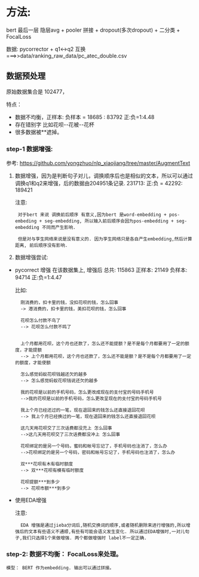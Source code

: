 
# 方法:

bert 最后一层 隐层avg + pooler 拼接 + dropout(多次dropout) + 二分类 + FocalLoss

数据: pycorrector + q1<->q2 互换 ===>>data/ranking_raw_data/pc_atec_double.csv 


## 数据预处理

原始数据集合是 102477， 

特点：
- 数据不均衡，正样本: 负样本 = 18685 : 83792   正:负=1:4.48
- 存在错别字 比如花呗--花被--花杯
- 很多数据被**遮掉。

### step-1 数据增强: 

参考: https://github.com/yongzhuo/nlp_xiaojiang/tree/master/AugmentText


1. 数据增强，因为是判断句子对儿，调换顺序后也是相似的文本，所以可以通过调换q1和q2来增强，后的数据由204951条记录. 231713: 正:负 = 42292: 189421 

    注意: 
        
        对于bert 来说 调换前后顺序 有意义,因为bert 是word-embedding + pos-embeding + seg-embedding, 所以输入前后顺序会因为pos-embedding + seg-embedding 不同而产生影响. 
        
        但是对与孪生网络来说是没有意义的. 因为孪生网络只是各自产生embedding,然后计算距离, 前后顺序没有影响.


2. 数据增强尝试:

- pycorrect 增强 在该数据集上, 增强后  总共: 115863  正样本: 21149   负样本: 94714   正:负=1:4.47

    比如: 
        
        刚消费的，扣卡里的钱，没扣花呗的钱，怎么回事 
        -> 港消费的，扣卡里的钱，美扣花呗的钱，怎么回事

        花呗怎么付款不鸟了
        --> 花呗怎么付款不鸣了


        上个月都用花呗，这个月也还款了，怎么还不能提额？是不是每个月都要用了一定的额度，才能提额 
        --> 上个月都用花呗，这个月也还款了，怎么还不能是额？是不是每个月都要用了一定的额度，才能使额   

        怎么感觉蚂蚁花呗钱越还欠的越多 
        --> 怎么感觉蚂蚁花呗钱说还欠的越多

        我的花呗是以前的手机号码，怎么更改成现在的支付宝的号码手机号 
        -->我的花呗是以前的手机号码，怎么更改呈现在的支付宝的号码手机号

        我上个月已经还过的一笔，现在退回来的钱怎么还直接退回花呗 
        --> 我上个月已经换过的一笔，现在退回来的钱怎么还直接退回花呗

        这几天用花呗交了三次话费都没充上 怎么回事 
        -->这几天用花呗交了三次话费都没冲上 怎么回事

        花呗绑定的是另一个号码，蜜码和帐号忘记了，手机号码也注消了，怎么办
        -->花呗绑定的是另一个号码，密码和帐号忘记了，手机号码也注消了，怎么办

        双***花呗有木有临时额度	 
        --> 双***花呗有模有临时额度

        花呗提额***到多少 
        --> 花呗市额***到多少

- 使用EDA增强

    注意:

        EDA 增强是通过jieba分词后,随机交换词的顺序,或者随机删除来进行增强的,所以增强后的文本有些语义不通顺,有些有可能会语义发生变化. 所以通过EDA增强时,一对儿句子,我们只选择1个来做增强. 两个都做增强时 label不一定正确.



### step-2: 数据不均衡： FocalLoss来处理。

    模型： BERT 作为embedding. 输出可以通过拼接。

